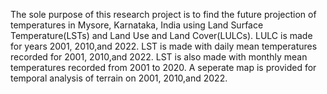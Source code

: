 The sole purpose of this research project is to find the future projection of temperatures in Mysore, Karnataka, India using Land Surface Temperature(LSTs) and Land Use and Land Cover(LULCs). 
LULC is made for years 2001, 2010,and 2022.
LST is made with daily mean temperatures recorded for 2001, 2010,and 2022.
LST is also made with monthly mean temperatures recorded from 2001 to 2020.
A seperate map is provided for temporal analysis of terrain on 2001, 2010,and 2022.
